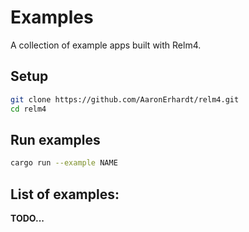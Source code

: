 # Examples

A collection of example apps built with Relm4.

## Setup

```bash
git clone https://github.com/AaronErhardt/relm4.git
cd relm4
```

## Run examples

```bash
cargo run --example NAME
```

## List of examples:

**TODO...**
